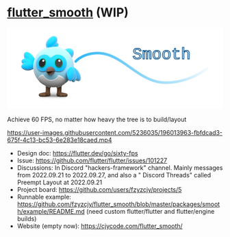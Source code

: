 # [flutter_smooth](https://github.com/fzyzcjy/flutter_smooth/tree/master) (WIP)

![logo](https://raw.githubusercontent.com/fzyzcjy/flutter_smooth_blob/master/meta/logo.svg)

Achieve 60 FPS, no matter how heavy the tree is to build/layout


https://user-images.githubusercontent.com/5236035/196013963-fbfdcad3-675f-4c13-bc53-6e283e18caed.mp4




* Design doc: https://flutter.dev/go/sixty-fps
* Issue: https://github.com/flutter/flutter/issues/101227
* Discussions: In Discord "hackers-framework" channel. Mainly messages from 2022.09.21 to 2022.09.27, and also a "
  Discord Threads" called Preempt Layout at 2022.09.21
* Project board: https://github.com/users/fzyzcjy/projects/5
* Runnable example: https://github.com/fzyzcjy/flutter_smooth/blob/master/packages/smooth/example/README.md (need custom
  flutter/flutter and flutter/engine builds)
* Website (empty now): https://cjycode.com/flutter_smooth/
